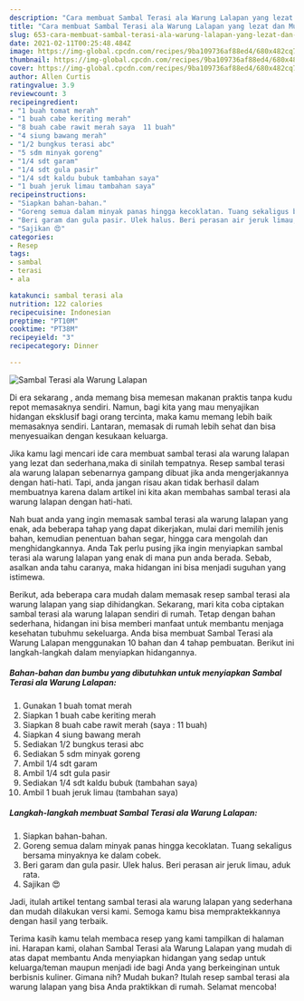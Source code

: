 ```yaml
---
description: "Cara membuat Sambal Terasi ala Warung Lalapan yang lezat dan Mudah Dibuat"
title: "Cara membuat Sambal Terasi ala Warung Lalapan yang lezat dan Mudah Dibuat"
slug: 653-cara-membuat-sambal-terasi-ala-warung-lalapan-yang-lezat-dan-mudah-dibuat
date: 2021-02-11T00:25:48.484Z
image: https://img-global.cpcdn.com/recipes/9ba109736af88ed4/680x482cq70/sambal-terasi-ala-warung-lalapan-foto-resep-utama.jpg
thumbnail: https://img-global.cpcdn.com/recipes/9ba109736af88ed4/680x482cq70/sambal-terasi-ala-warung-lalapan-foto-resep-utama.jpg
cover: https://img-global.cpcdn.com/recipes/9ba109736af88ed4/680x482cq70/sambal-terasi-ala-warung-lalapan-foto-resep-utama.jpg
author: Allen Curtis
ratingvalue: 3.9
reviewcount: 3
recipeingredient:
- "1 buah tomat merah"
- "1 buah cabe keriting merah"
- "8 buah cabe rawit merah saya  11 buah"
- "4 siung bawang merah"
- "1/2 bungkus terasi abc"
- "5 sdm minyak goreng"
- "1/4 sdt garam"
- "1/4 sdt gula pasir"
- "1/4 sdt kaldu bubuk tambahan saya"
- "1 buah jeruk limau tambahan saya"
recipeinstructions:
- "Siapkan bahan-bahan."
- "Goreng semua dalam minyak panas hingga kecoklatan. Tuang sekaligus bersama minyaknya ke dalam cobek."
- "Beri garam dan gula pasir. Ulek halus. Beri perasan air jeruk limau, aduk rata."
- "Sajikan 😍"
categories:
- Resep
tags:
- sambal
- terasi
- ala

katakunci: sambal terasi ala 
nutrition: 122 calories
recipecuisine: Indonesian
preptime: "PT10M"
cooktime: "PT38M"
recipeyield: "3"
recipecategory: Dinner

---
```



![Sambal Terasi ala Warung Lalapan](https://img-global.cpcdn.com/recipes/9ba109736af88ed4/680x482cq70/sambal-terasi-ala-warung-lalapan-foto-resep-utama.jpg)

Di era  sekarang , anda memang bisa memesan makanan praktis tanpa kudu repot memasaknya sendiri. Namun, bagi kita yang mau menyajikan hidangan eksklusif bagi orang tercinta, maka kamu memang lebih baik memasaknya sendiri. Lantaran, memasak di rumah lebih sehat dan bisa menyesuaikan dengan kesukaan keluarga.

Jika kamu lagi mencari ide cara membuat sambal terasi ala warung lalapan yang lezat dan sederhana,maka di sinilah tempatnya. Resep sambal terasi ala warung lalapan  sebenarnya gampang dibuat jika anda mengerjakannya dengan hati-hati. Tapi, anda jangan risau akan tidak berhasil dalam membuatnya 
karena dalam artikel ini kita akan membahas sambal terasi ala warung lalapan dengan hati-hati.  



Nah buat anda yang ingin memasak sambal terasi ala warung lalapan yang enak, ada beberapa tahap yang dapat dikerjakan, mulai dari memilih jenis bahan, kemudian penentuan bahan segar, hingga cara mengolah dan menghidangkannya. Anda Tak perlu pusing jika ingin menyiapkan sambal terasi ala warung lalapan yang enak di mana pun anda berada. Sebab, asalkan anda  tahu caranya, maka hidangan ini bisa menjadi suguhan yang istimewa.

Berikut, ada beberapa cara mudah dalam memasak resep sambal terasi ala warung lalapan yang siap dihidangkan. Sekarang, mari kita coba ciptakan sambal terasi ala warung lalapan sendiri di rumah. Tetap dengan bahan sederhana, hidangan ini bisa memberi manfaat untuk membantu menjaga kesehatan tubuhmu sekeluarga. Anda bisa membuat Sambal Terasi ala Warung Lalapan menggunakan 10 bahan dan 4 tahap pembuatan. Berikut ini langkah-langkah dalam menyiapkan hidangannya.

<!--inarticleads1-->

##### Bahan-bahan dan bumbu yang dibutuhkan untuk menyiapkan Sambal Terasi ala Warung Lalapan:

1. Gunakan 1 buah tomat merah
1. Siapkan 1 buah cabe keriting merah
1. Siapkan 8 buah cabe rawit merah (saya : 11 buah)
1. Siapkan 4 siung bawang merah
1. Sediakan 1/2 bungkus terasi abc
1. Sediakan 5 sdm minyak goreng
1. Ambil 1/4 sdt garam
1. Ambil 1/4 sdt gula pasir
1. Sediakan 1/4 sdt kaldu bubuk (tambahan saya)
1. Ambil 1 buah jeruk limau (tambahan saya)




<!--inarticleads2-->

##### Langkah-langkah membuat Sambal Terasi ala Warung Lalapan:

1. Siapkan bahan-bahan.
1. Goreng semua dalam minyak panas hingga kecoklatan. Tuang sekaligus bersama minyaknya ke dalam cobek.
1. Beri garam dan gula pasir. Ulek halus. Beri perasan air jeruk limau, aduk rata.
1. Sajikan 😍




Jadi, itulah artikel tentang  sambal terasi ala warung lalapan  yang sederhana dan mudah dilakukan versi kami. Semoga kamu bisa mempraktekkannya dengan hasil yang terbaik. 

Terima kasih kamu telah membaca resep yang kami tampilkan di halaman ini. Harapan kami, olahan  Sambal Terasi ala Warung Lalapan yang mudah di atas dapat membantu Anda menyiapkan hidangan yang sedap untuk keluarga/teman maupun menjadi ide bagi Anda yang berkeinginan untuk berbisnis kuliner. Gimana nih? Mudah bukan? Itulah resep sambal terasi ala warung lalapan yang bisa Anda praktikkan di rumah. Selamat mencoba!

